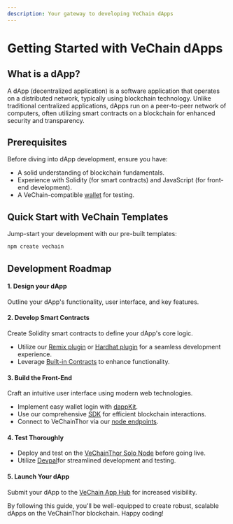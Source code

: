 ```yaml
---
description: Your gateway to developing VeChain dApps
---
```


# Getting Started with VeChain dApps

## What is a dApp?

A dApp (decentralized application) is a software application that operates on a distributed network, typically using blockchain technology. Unlike traditional centralized applications, dApps run on a peer-to-peer network of computers, often utilizing smart contracts on a blockchain for enhanced security and transparency.

## Prerequisites

Before diving into dApp development, ensure you have:

* A solid understanding of blockchain fundamentals.
* Experience with Solidity (for smart contracts) and JavaScript (for front-end development).
* A VeChain-compatible [wallet](../core-concepts/wallets/) for testing.

## Quick Start with VeChain Templates

Jump-start your development with our pre-built templates:

```bash
npm create vechain
```

## Development Roadmap

#### 1. Design your dApp

Outline your dApp's functionality, user interface, and key features.

#### 2. **Develop Smart Contracts**

Create Solidity smart contracts to define your dApp's core logic.

* Utilize our [Remix plugin](frameworks-and-ides/remix.md) or [Hardhat plugin](frameworks-and-ides/hardhat/) for a seamless development experience.
* Leverage [Built-in Contracts](built-in-contracts.md) to enhance functionality.

#### 3. **Build the Front-End**

Craft an intuitive user interface using modern web technologies.

* Implement easy wallet login with [dappKit](sdks-and-providers/dapp-kit/dapp-kit-1/).
* Use our comprehensive [SDK](sdks-and-providers/sdk/) for efficient blockchain interactions.
* Connect to VeChainThor via our [node endpoints](nodes.md).

#### 4. **Test Thoroughly**

* Deploy and test on the [VeChainThor Solo Node](../core-concepts/networks/thor-solo-node.md) before going live.
* Utilize [Devpal](sdks-and-providers/devpal.md)for streamlined development and testing.

#### 5. **Launch Your dApp**

Submit your dApp to the [VeChain App Hub](https://apps.vechain.org/#all) for increased visibility.

By following this guide, you'll be well-equipped to create robust, scalable dApps on the VeChainThor blockchain. Happy coding!
